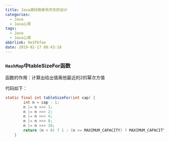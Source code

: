 ```yaml
---
title: Java源码简单吊炸天的设计
categories:
  - Java
  - Java心得
tags:
  - Java
  - Java心得
abbrlink: 9e3fbfae
date: 2019-02-17 08:43:18
---
```

### `HashMap`中tableSizeFor函数

函数的作用：计算出给出值离他最近的2的幂次方值

代码如下：

```java
static final int tableSizeFor(int cap) {
        int n = cap - 1;
        n |= n >>> 1;
        n |= n >>> 2;
        n |= n >>> 4;
        n |= n >>> 8;
        n |= n >>> 16;
        return (n < 0) ? 1 : (n >= MAXIMUM_CAPACITY) ? MAXIMUM_CAPACITY : n + 1;
    }
```

